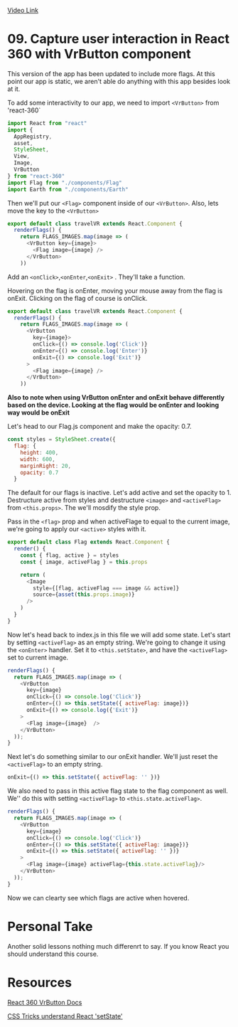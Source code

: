 [Video Link](https://egghead.io/lessons/react-capture-user-interaction-in-react-360-with-vrbutton-component)

# 09. Capture user interaction in React 360 with VrButton component

This version of the app has been updated to include more flags. At this point our app is static, we aren't able do anything with this app besides look at it. 

To add some interactivity to our app, we need to import ```<VrButton>``` from 'react-360`

```javascript
import React from "react"
import {
  AppRegistry,
  asset,
  StyleSheet,
  View,
  Image,
  VrButton
} from "react-360"
import Flag from "./components/Flag"
import Earth from "./components/Earth"
```

Then we'll put our ```<Flag>``` component inside of our ```<VrButton>```. Also, lets move the key to the ```<VrButton>``` 

```javascript
export default class travelVR extends React.Component {
  renderFlags() {
    return FLAGS_IMAGES.map(image => (
      <VrButton key={image}>
        <Flag image={image} />
      </VrButton>
    ))
```
Add an ```<onClick>```,```<onEnter```,```<onExit>``` . They'll take a function.

Hovering on the flag is onEnter, moving your mouse away from the flag is onExit. Clicking on the flag of course is onClick.

```javascript
export default class travelVR extends React.Component {
  renderFlags() {
    return FLAGS_IMAGES.map(image => (
      <VrButton
        key={image}>
        onClick={() => console.log('Click')}
        onEnter={() => console.log('Enter')}
        onExit={() => console.log('Exit')}
      >
        <Flag image={image} />
      </VrButton>
    ))
```

**Also to note when using VrButton onEnter and onExit behave differently based on the device. Looking at the flag would be onEnter and looking way would be onExit**

Let's head to our Flag.js component and make the opacity: 0.7.

```javascript
const styles = StyleSheet.create({
  flag: {
    height: 400,
    width: 600,
    marginRight: 20,
    opacity: 0.7
  }
```

The default for our flags is inactive. Let's add active and set the opacity to 1. Destructure active from styles and destructure ```<image>``` and ```<activeFlag>``` from ```<this.props>```. The we'll mosdify the style prop.

Pass in the ```<flag>``` prop and when activeFlage to equal to the current image, we're going to apply our ```<active>``` styles with it.

```javascript
export default class Flag extends React.Component {
  render() {
    const { flag, active } = styles
    const { image, activeFlag } = this.props

    return (
      <Image
        style={[flag, activeFlag === image && active]}
        source={asset(this.props.image)}
      />
    )
  }
}
```

Now let's head back to index.js in this file we will add some state. Let's start by setting ```<activeFlag>``` as an empty string. We're going to change it using the ```<onEnter>``` handler. Set it to ```<this.setState>```, and have the ```<activeFlag>``` set to current image.

```javascript
renderFlags() {
  return FLAGS_IMAGES.map(image => (
    <VrButton
      key={image}
      onClick={() => console.log('Click')}
      onEnter={() => this.setState({ activeFlag: image})}
      onExit={() => console.log({'Exit')}
    >
      <Flag image={image}  />
    </VrButton>
  ));
}
```
Next let's do something similar to our onExit handler. We'll just reset the ```<activeFlag>``` to an empty string. 

```javascript
onExit={() => this.setState({ activeFlag: '' })}
```

We also need to pass in this active flag state to the flag component as well. We'' do this with setting ```<activeFlag>``` to ```<this.state.activeFlag>```.

```javascript
renderFlags() {
  return FLAGS_IMAGES.map(image => (
    <VrButton
      key={image}
      onClick={() => console.log('Click')}
      onEnter={() => this.setState({ activeFlag: image})}
      onExit={() => this.setState({ activeFlag: '' })}
    >
      <Flag image={image} activeFlag={this.state.activeFlag}/>
    </VrButton>
  ));
}
```

Now we can clearty see which flags are active when hovered.





# Personal Take
Another solid lessons nothing much differenrt to say. If you know React you should understand this course.

# Resources
[React 360 VrButton Docs](https://facebook.github.io/react-360/docs/vr-button.html)

[CSS Tricks understand React 'setState'](https://css-tricks.com/understanding-react-setstate/)
